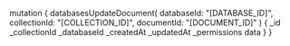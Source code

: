 mutation {
    databasesUpdateDocument(
        databaseId: "[DATABASE_ID]",
        collectionId: "[COLLECTION_ID]",
        documentId: "[DOCUMENT_ID]"
    ) {
        _id
        _collectionId
        _databaseId
        _createdAt
        _updatedAt
        _permissions
        data
    }
}

